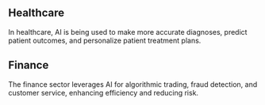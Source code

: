 ## Healthcare

In healthcare, AI is being used to make more accurate diagnoses, predict patient outcomes, and personalize patient treatment plans.

## Finance

The finance sector leverages AI for algorithmic trading, fraud detection, and customer service, enhancing efficiency and reducing risk.

